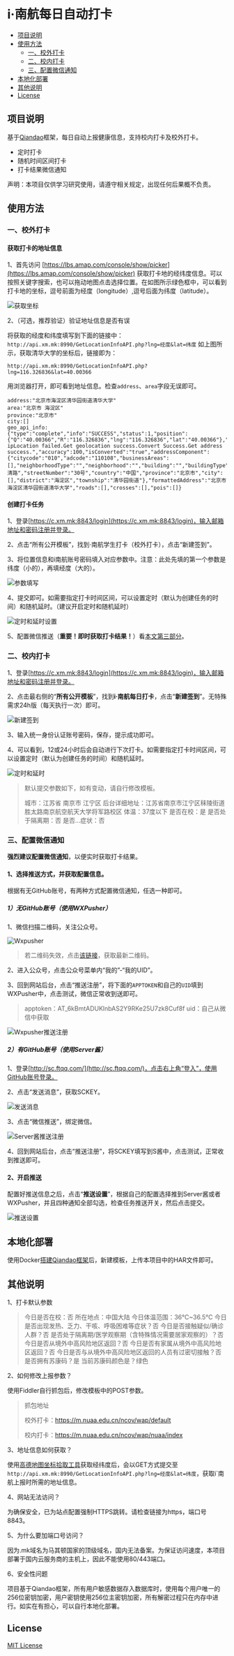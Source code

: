 # i·南航每日自动打卡
  * [项目说明](#项目说明)
  * [使用方法](#使用方法)
    + [一、校外打卡](#一校外打卡)
    + [二、校内打卡](#二校内打卡)
    + [三、配置微信通知](#三配置微信通知)
  * [本地化部署](#本地化部署)
  * [其他说明](#其他说明)
  * [License](#License)

## 项目说明

基于[Qiandao](https://github.com/AragonSnow/qiandao)框架，每日自动上报健康信息，支持校内打卡及校外打卡。

- 定时打卡
- 随机时间区间打卡
- 打卡结果微信通知

声明：本项目仅供学习研究使用，请遵守相关规定，出现任何后果概不负责。


## 使用方法
### 一、校外打卡

#### 获取打卡的地址信息

1、首先访问 [https://lbs.amap.com/console/show/picker](https://lbs.amap.com/console/show/picker) 获取打卡地的经纬度信息。可以按照关键字搜索，也可以拖动地图点击选择位置。在如图所示绿色框中，可以看到打卡地的坐标，逗号前面为经度（longitude）,逗号后面为纬度（latitude）。

![获取坐标](https://cdn.nlark.com/yuque/0/2021/png/387341/1611674457904-2570e4c2-af58-43cd-bcb1-5f50575df668.png)

2、（可选，推荐验证）验证地址信息是否有误

将获取的经度和纬度填写到下面的链接中：
```http://api.xm.mk:8990/GetLocationInfoAPI.php?lng=经度&lat=纬度```
如上图所示，获取清华大学的坐标后，链接即为：

```http://api.xm.mk:8990/GetLocationInfoAPI.php?lng=116.326836&lat=40.00366```

用浏览器打开，即可看到地址信息。检查`address`、`area`字段无误即可。

```
address:"北京市海淀区清华园街道清华大学"
area:"北京市 海淀区"
province:"北京市"
city:[]
geo_api_info:{"type":"complete","info":"SUCCESS","status":1,"position":{"Q":"40.00366","R":"116.326836","lng":"116.326836","lat":"40.00366"},"message":"Get ipLocation failed.Get geolocation success.Convert Success.Get address success.","accuracy":100,"isConverted":"true","addressComponent":{"citycode":"010","adcode":"110108","businessAreas":[],"neighborhoodType":"","neighborhood":"","building":"","buildingType":"","street":"双清路","streetNumber":"30号","country":"中国","province":"北京市","city":[],"district":"海淀区","township":"清华园街道"},"formattedAddress":"北京市海淀区清华园街道清华大学","roads":[],"crosses":[],"pois":[]}
```

#### 创建打卡任务

1、登录[https://c.xm.mk:8843/login](https://c.xm.mk:8843/login)，输入邮箱地址和密码注册并登录。

2、点击“所有公开模板”，找到·南航学生打卡（校外打卡），点击“新建签到”。

3、将位置信息和i南航账号密码填入对应参数中。注意：此处先填的第一个参数是纬度（小的），再填经度（大的）。

![参数填写](https://cdn.nlark.com/yuque/0/2021/png/387341/1611675625376-330a5538-9560-4665-a72a-232b2ad4dec1.png)

4、提交即可。如需要指定打卡时间区间，可以设置定时（默认为创建任务的时间）和随机延时。（建议开启定时和随机延时）

![定时和延时设置](https://cdn.nlark.com/yuque/0/2021/png/387341/1609440468875-d6a92a05-b474-4e19-b303-feecf1087209.png)

5、配置微信推送（**重要！即时获取打卡结果！**）看[本文第三部分](https://github.com/Xm798/NUAA_NCoV_Checkin#%E4%B8%89%E9%85%8D%E7%BD%AE%E5%BE%AE%E4%BF%A1%E9%80%9A%E7%9F%A5)。

### 二、校内打卡

1、登录[https://c.xm.mk:8843/login](https://c.xm.mk:8843/login)，输入邮箱地址和密码注册并登录。

2、点击最右侧的“**所有公开模板**”，找到**i·南航每日打卡**，点击“**新建签到**”。无特殊需求24h版（每天执行一次）即可。

![新建签到](https://cdn.nlark.com/yuque/0/2021/png/387341/1609437302246-f3fad3de-2e84-40ff-8187-dc903d4d5082.png)

3、输入统一身份认证账号密码，保存，提示成功即可。

4、可以看到，12或24小时后会自动进行下次打卡。如需要指定打卡时间区间，可以设置定时（默认为创建任务的时间）和随机延时。

![定时和延时](https://cdn.nlark.com/yuque/0/2021/png/387341/1609440468875-d6a92a05-b474-4e19-b303-feecf1087209.png)

>默认提交参数如下，如有变动，请自行修改模板。
>
>城市：江苏省 南京市 江宁区
>后台详细地址：江苏省南京市江宁区秣陵街道胜太路南京航空航天大学将军路校区
>体温：37度以下
>是否在校：是 
>是否处于隔离期：否
>是否…症状：否

### 三、配置微信通知

**强烈建议配置微信通知**，以便实时获取打卡结果。

#### 1、选择推送方式，并获取配置信息。

根据有无GitHub账号，有两种方式配置微信通知，任选一种即可。

##### 1）无GitHub账号（使用WXPusher）

1、微信扫描二维码，关注公众号。

![Wxpusher](https://cdn.nlark.com/yuque/0/2021/png/387341/1609436580196-ef214509-6381-4b42-b3d5-649c2fd08647.png)

> 若二维码失效，点击[该链接](https://wxpusher.zjiecode.com/api/qrcode/mXi7eo7PRb1F5pLh5AsQ7cGyLri7wTIhNkcatc6PxWKzutdAhAJWA6jHB3paQsRP.jpg)，获取最新二维码。

2、进入公众号，点击公众号菜单内“我的”-“我的UID”。

3、回到网站后台，点击“推送注册”，将下面的`APPTOKEN`和自己的`UID`填到WXPusher中，点击测试，微信正常收到送即可。

> apptoken：AT_6kBmtADUKlnbAS2Y9RKe25U7zk8Cuf8f
> uid：自己从微信中获取 

![Wxpusher推送注册](https://cdn.nlark.com/yuque/0/2021/png/387341/1609436709323-95703aea-b494-448c-82ea-1b7a01b50915.png)

##### 2）有GitHub账号（使用Server酱）

1、登录[http://sc.ftqq.com/](http://sc.ftqq.com/)，点击右上角“登入”，使用GitHub账号登录。

2、点击“发送消息”，获取SCKEY。

![发送消息](https://cdn.nlark.com/yuque/0/2021/png/387341/1609436092812-15db93ff-f48b-45be-a379-ea1c9c25cbbe.png)

3、点击“微信推送”，绑定微信。

![Server酱推送注册](https://cdn.nlark.com/yuque/0/2021/png/387341/1609436185442-27bd60a6-59fd-4366-a7f2-af6fa47e176d.png)

4、回到网站后台，点击“推送注册”，将SCKEY填写到S酱中，点击测试，正常收到推送即可。

#### 2、开启推送

配置好推送信息之后，点击“**推送设置**”，根据自己的配置选择推到Server酱或者WXPusher，并且四种通知全部勾选，检查任务推送开关，然后点击提交。

![推送设置](https://cdn.nlark.com/yuque/0/2021/png/387341/1609436964595-8c13ca8e-0c64-47d7-a6af-16c69579e3df.png)

## 本地化部署
使用Docker[搭建Qiandao框架](ttps://github.com/AragonSnow/qiandao)后，新建模板，上传本项目中的HAR文件即可。

## 其他说明

1、打卡默认参数

> 今日是否在校：否
> 所在地点：中国大陆
> 今日体温范围：36℃~36.5℃
> 今日是否出现发热、乏力、干咳、呼吸困难等症状？否
> 今日是否接触疑似/确诊人群？否
> 是否处于隔离期/医学观察期（含特殊情况需要居家观察的）？否
> 今日是否从境外中高风险地区返回？否
> 今日是否有家属从境外中高风险地区返回？否
> 今日是否与从境外中高风险地区返回的人员有过密切接触？否
> 是否拥有苏康码？是
> 当前苏康码颜色是？绿色

2、如何修改上报参数？

使用Fiddler自行抓包后，修改模板中的POST参数。

> 抓包地址
>
> 校外打卡：https://m.nuaa.edu.cn/ncov/wap/default
>
> 校内打卡：https://m.nuaa.edu.cn/ncov/wap/nuaa/index

3、地址信息如何获取？

使用[高德地图坐标拾取工具]( https://lbs.amap.com/console/show/picker)获取经纬度后，会以GET方式提交至`http://api.xm.mk:8990/GetLocationInfoAPI.php?lng=经度&lat=纬度`，获取i`南航上报时所需的地址信息。

4、网站无法访问？

为确保安全，已为站点配置强制HTTPS跳转。请检查链接为https，端口号8843。

5、为什么要加端口号访问？

因为.mk域名为马其顿国家的顶级域名，国内无法备案。为保证访问速度，本项目部署于国内云服务商的主机上，因此不能使用80/443端口。

6、安全性问题

项目基于Qiandao框架，所有用户敏感数据存入数据库时，使用每个用户唯一的256位密钥加密，用户密钥使用256位主密钥加密，所有解密过程只在内存中进行。如实在有担心，可以自行本地化部署。

## License

[MIT License](https://github.com/Xm798/NUAA_NCoV_Checkin/blob/master/LICENSE)
